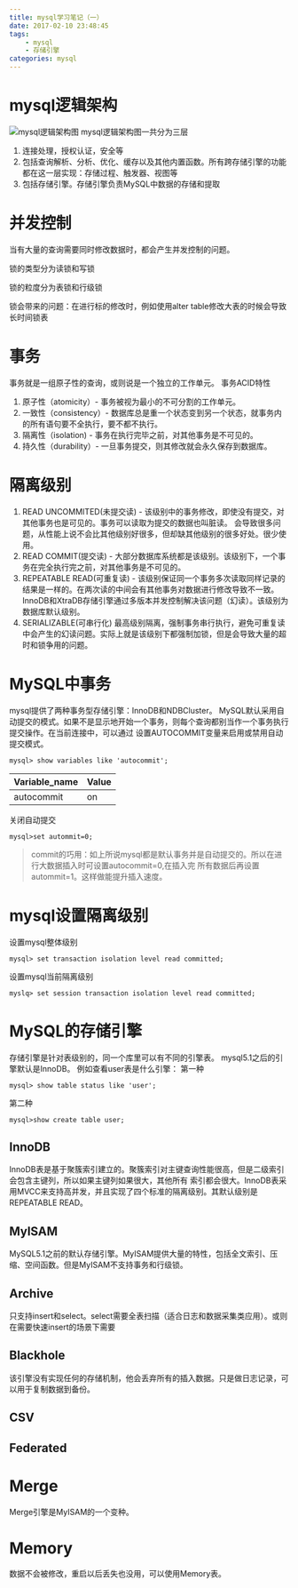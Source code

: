 ```yaml
---
title: mysql学习笔记（一）
date: 2017-02-10 23:48:45
tags:
    - mysql
    - 存储引擎
categories: mysql
---
```

# mysql逻辑架构
![mysql逻辑架构图](http://ol3m0nyfn.bkt.clouddn.com/2012031510324452.png)
mysql逻辑架构图一共分为三层
1. 连接处理，授权认证，安全等
2. 包括查询解析、分析、优化、缓存以及其他内置函数。所有跨存储引擎的功能都在这一层实现：存储过程、触发器、视图等
3. 包括存储引擎。存储引擎负责MySQL中数据的存储和提取

# 并发控制
当有大量的查询需要同时修改数据时，都会产生并发控制的问题。

锁的类型分为读锁和写锁

锁的粒度分为表锁和行级锁

锁会带来的问题：在进行标的修改时，例如使用alter table修改大表的时候会导致长时间锁表

# 事务
事务就是一组原子性的查询，或则说是一个独立的工作单元。
事务ACID特性

1. 原子性（atomicity）- 事务被视为最小的不可分割的工作单元。
2. 一致性（consistency）- 数据库总是重一个状态变到另一个状态，就事务内的所有语句要不全执行，要不都不执行。
3. 隔离性（isolation) - 事务在执行完毕之前，对其他事务是不可见的。
4. 持久性（durability）- 一旦事务提交，则其修改就会永久保存到数据库。

# 隔离级别
1. READ UNCOMMITED(未提交读) - 该级别中的事务修改，即使没有提交，对其他事务也是可见的。事务可以读取为提交的数据也叫脏读。
会导致很多问题，从性能上说不会比其他级别好很多，但却缺其他级别的很多好处。很少使用。
2. READ COMMIT(提交读) - 大部分数据库系统都是该级别。该级别下，一个事务在完全执行完之前，对其他事务是不可见的。
3. REPEATABLE READ(可重复读) - 该级别保证同一个事务多次读取同样记录的结果是一样的。在两次读的中间会有其他事务对数据进行修改导致不一致。
InnoDB和XtraDB存储引擎通过多版本并发控制解决该问题（幻读）。该级别为数据库默认级别。
4. SERIALIZABLE(可串行化) 最高级别隔离，强制事务串行执行，避免可重复读中会产生的幻读问题。实际上就是该级别下都强制加锁，但是会导致大量的超时和锁争用的问题。

# MySQL中事务
mysql提供了两种事务型存储引擎：InnoDB和NDBCluster。
MySQL默认采用自动提交的模式。如果不是显示地开始一个事务，则每个查询都别当作一个事务执行提交操作。在当前连接中，可以通过
设置AUTOCOMMIT变量来启用或禁用自动提交模式。

```
mysql> show variables like 'autocommit';
```
|Variable_name|Value|
|:-|-|
|autocommit|on|

关闭自动提交
```
mysql>set autommit=0;
```
> commit的巧用：如上所说mysql都是默认事务并是自动提交的。所以在进行大数据插入时可设置autocommit=0,在插入完
所有数据后再设置autommit=1。这样做能提升插入速度。

# mysql设置隔离级别
设置mysql整体级别
```
mysql> set transaction isolation level read committed;
```
设置mysql当前隔离级别
```
myslq> set session transaction isolation level read committed;
```
# MySQL的存储引擎
存储引擎是针对表级别的，同一个库里可以有不同的引擎表。
mysql5.1之后的引擎默认是InnoDB。
例如查看user表是什么引擎：
第一种
```
mysql> show table status like 'user';
```
第二种
```
mysql>show create table user;
```
## InnoDB
InnoDB表是基于聚簇索引建立的。聚簇索引对主键查询性能很高，但是二级索引会包含主键列，所以如果主键列如果很大，其他所有
索引都会很大。InnoDB表采用MVCC来支持高并发，并且实现了四个标准的隔离级别。其默认级别是REPEATABLE READ。
## MyISAM
MySQL5.1之前的默认存储引擎。MyISAM提供大量的特性，包括全文索引、压缩、空间函数。但是MyISAM不支持事务和行级锁。
## Archive
只支持insert和select。select需要全表扫描（适合日志和数据采集类应用）。或则在需要快速insert的场景下需要
## Blackhole
该引擎没有实现任何的存储机制，他会丢弃所有的插入数据。只是做日志记录，可以用于复制数据到备份。

## CSV
## Federated
# Merge
Merge引擎是MyISAM的一个变种。
# Memory
数据不会被修改，重启以后丢失也没用，可以使用Memory表。
